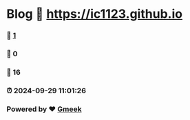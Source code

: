 # Blog :link: https://ic1123.github.io 
### :page_facing_up: [1](https://ic1123.github.io/tag.html) 
### :speech_balloon: 0 
### :hibiscus: 16 
### :alarm_clock: 2024-09-29 11:01:26 
### Powered by :heart: [Gmeek](https://github.com/Meekdai/Gmeek)
